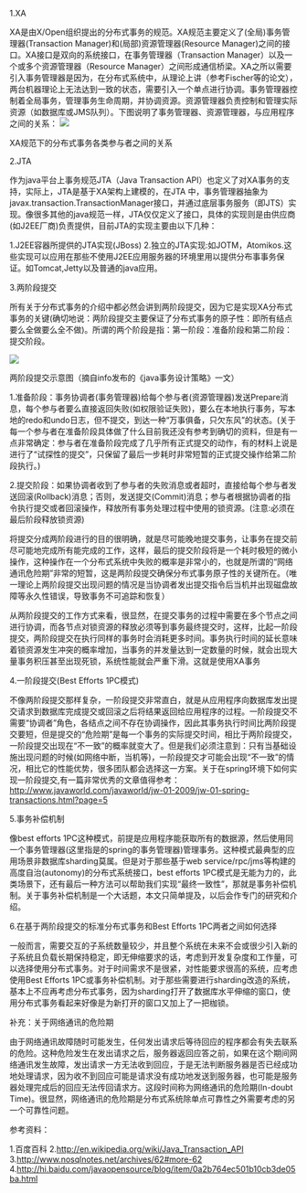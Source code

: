1.XA

XA是由X/Open组织提出的分布式事务的规范。XA规范主要定义了(全局)事务管理器(Transaction Manager)和(局部)资源管理器(Resource Manager)之间的接口。XA接口是双向的系统接口，在事务管理器（Transaction Manager）以及一个或多个资源管理器（Resource Manager）之间形成通信桥梁。XA之所以需要引入事务管理器是因为，在分布式系统中，从理论上讲（参考Fischer等的论文），两台机器理论上无法达到一致的状态，需要引入一个单点进行协调。事务管理器控制着全局事务，管理事务生命周期，并协调资源。资源管理器负责控制和管理实际资源（如数据库或JMS队列）。下图说明了事务管理器、资源管理器，与应用程序之间的关系：
![](http://my.csdn.net/uploads/201205/29/1338274936_5727.gif)

XA规范下的分布式事务各类参与者之间的关系

2.JTA

作为java平台上事务规范JTA（Java Transaction API）也定义了对XA事务的支持，实际上，JTA是基于XA架构上建模的，在JTA 中，事务管理器抽象为javax.transaction.TransactionManager接口，并通过底层事务服务（即JTS）实现。像很多其他的java规范一样，JTA仅仅定义了接口，具体的实现则是由供应商(如J2EE厂商)负责提供，目前JTA的实现主要由以下几种：

1.J2EE容器所提供的JTA实现(JBoss)
2.独立的JTA实现:如JOTM，Atomikos.这些实现可以应用在那些不使用J2EE应用服务器的环境里用以提供分布事事务保证。如Tomcat,Jetty以及普通的java应用。

3.两阶段提交

所有关于分布式事务的介绍中都必然会讲到两阶段提交，因为它是实现XA分布式事务的关键(确切地说：两阶段提交主要保证了分布式事务的原子性：即所有结点要么全做要么全不做)。所谓的两个阶段是指：第一阶段：准备阶段和第二阶段：提交阶段。

![](http://my.csdn.net/uploads/201205/29/1338275146_7918.png)

两阶段提交示意图（摘自info发布的《java事务设计策略》一文）

1.准备阶段：事务协调者(事务管理器)给每个参与者(资源管理器)发送Prepare消息，每个参与者要么直接返回失败(如权限验证失败)，要么在本地执行事务，写本地的redo和undo日志，但不提交，到达一种“万事俱备，只欠东风”的状态。(关于每一个参与者在准备阶段具体做了什么目前我还没有参考到确切的资料，但是有一点非常确定：参与者在准备阶段完成了几乎所有正式提交的动作，有的材料上说是进行了“试探性的提交”，只保留了最后一步耗时非常短暂的正式提交操作给第二阶段执行。)

2.提交阶段：如果协调者收到了参与者的失败消息或者超时，直接给每个参与者发送回滚(Rollback)消息；否则，发送提交(Commit)消息；参与者根据协调者的指令执行提交或者回滚操作，释放所有事务处理过程中使用的锁资源。(注意:必须在最后阶段释放锁资源)

将提交分成两阶段进行的目的很明确，就是尽可能晚地提交事务，让事务在提交前尽可能地完成所有能完成的工作，这样，最后的提交阶段将是一个耗时极短的微小操作，这种操作在一个分布式系统中失败的概率是非常小的，也就是所谓的“网络通讯危险期”非常的短暂，这是两阶段提交确保分布式事务原子性的关键所在。（唯一理论上两阶段提交出现问题的情况是当协调者发出提交指令后当机并出现磁盘故障等永久性错误，导致事务不可追踪和恢复）

从两阶段提交的工作方式来看，很显然，在提交事务的过程中需要在多个节点之间进行协调，而各节点对锁资源的释放必须等到事务最终提交时，这样，比起一阶段提交，两阶段提交在执行同样的事务时会消耗更多时间。事务执行时间的延长意味着锁资源发生冲突的概率增加，当事务的并发量达到一定数量的时候，就会出现大量事务积压甚至出现死锁，系统性能就会严重下滑。这就是使用XA事务

4.一阶段提交(Best Efforts 1PC模式)

不像两阶段提交那样复杂，一阶段提交非常直白，就是从应用程序向数据库发出提交请求到数据库完成提交或回滚之后将结果返回给应用程序的过程。一阶段提交不需要“协调者”角色，各结点之间不存在协调操作，因此其事务执行时间比两阶段提交要短，但是提交的“危险期”是每一个事务的实际提交时间，相比于两阶段提交，一阶段提交出现在“不一致”的概率就变大了。但是我们必须注意到：只有当基础设施出现问题的时候(如网络中断，当机等)，一阶段提交才可能会出现“不一致”的情况，相比它的性能优势，很多团队都会选择这一方案。关于在spring环境下如何实现一阶段提交,有一篇非常优秀的文章值得参考：http://www.javaworld.com/javaworld/jw-01-2009/jw-01-spring-transactions.html?page=5

5.事务补偿机制

像best efforts 1PC这种模式，前提是应用程序能获取所有的数据源，然后使用同一个事务管理器(这里指是的spring的事务管理器)管理事务。这种模式最典型的应用场景非数据库sharding莫属。但是对于那些基于web service/rpc/jms等构建的高度自治(autonomy)的分布式系统接口，best efforts 1PC模式是无能为力的，此类场景下，还有最后一种方法可以帮助我们实现“最终一致性”，那就是事务补偿机制。关于事务补偿机制是一个大话题，本文只简单提及，以后会作专门的研究和介绍。

6.在基于两阶段提交的标准分布式事务和Best Efforts 1PC两者之间如何选择

一般而言，需要交互的子系统数量较少，并且整个系统在未来不会或很少引入新的子系统且负载长期保持稳定，即无伸缩要求的话，考虑到开发复杂度和工作量，可以选择使用分布式事务。对于时间需求不是很紧，对性能要求很高的系统，应考虑使用Best Efforts 1PC或事务补偿机制。对于那些需要进行sharding改造的系统，基本上不应再考虑分布式事务，因为sharding打开了数据库水平伸缩的窗口，使用分布式事务看起来好像是为新打开的窗口又加上了一把枷锁。

补充：关于网络通讯的危险期

由于网络通讯故障随时可能发生，任何发出请求后等待回应的程序都会有失去联系的危险。这种危险发生在发出请求之后，服务器返回应答之前，如果在这个期间网 络通讯发生故障，发出请求一方无法收到回应，于是无法判断服务器是否已经成功地处理请求，因为收不到回应可能是请求没有成功地发送到服务器，也可能是服务 器处理完成后的回应无法传回请求方。这段时间称为网络通讯的危险期(In-doubt Time)。很显然，网络通讯的危险期是分布式系统除单点可靠性之外需要考虑的另一个可靠性问题。

参考资料：

1.百度百科
2.http://en.wikipedia.org/wiki/Java_Transaction_API
3.http://www.nosqlnotes.net/archives/62#more-62
4.http://hi.baidu.com/javaopensource/blog/item/0a2b764ec501b10cb3de05ba.html